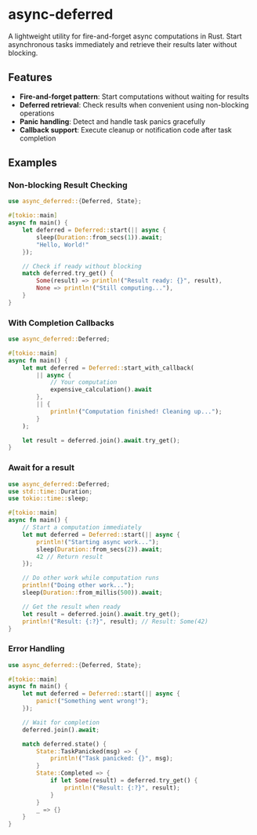 # async-deferred

A lightweight utility for fire-and-forget async computations in Rust. Start asynchronous tasks immediately and retrieve their results later without blocking.

## Features

- **Fire-and-forget pattern**: Start computations without waiting for results
- **Deferred retrieval**: Check results when convenient using non-blocking operations
- **Panic handling**: Detect and handle task panics gracefully
- **Callback support**: Execute cleanup or notification code after task completion


## Examples

### Non-blocking Result Checking

```rust
use async_deferred::{Deferred, State};

#[tokio::main]
async fn main() {
    let deferred = Deferred::start(|| async {
        sleep(Duration::from_secs(1)).await;
        "Hello, World!"
    });

    // Check if ready without blocking
    match deferred.try_get() {
        Some(result) => println!("Result ready: {}", result),
        None => println!("Still computing..."),
    }
}
```

### With Completion Callbacks

```rust
use async_deferred::Deferred;

#[tokio::main]
async fn main() {
    let mut deferred = Deferred::start_with_callback(
        || async {
            // Your computation
            expensive_calculation().await
        },
        || {
            println!("Computation finished! Cleaning up...");
        }
    );

    let result = deferred.join().await.try_get();
}
```

### Await for a result

```rust
use async_deferred::Deferred;
use std::time::Duration;
use tokio::time::sleep;

#[tokio::main]
async fn main() {
    // Start a computation immediately
    let mut deferred = Deferred::start(|| async {
        println!("Starting async work...");
        sleep(Duration::from_secs(2)).await;
        42 // Return result
    });

    // Do other work while computation runs
    println!("Doing other work...");
    sleep(Duration::from_millis(500)).await;

    // Get the result when ready
    let result = deferred.join().await.try_get();
    println!("Result: {:?}", result); // Result: Some(42)
}
```

### Error Handling

```rust
use async_deferred::{Deferred, State};

#[tokio::main]
async fn main() {
    let mut deferred = Deferred::start(|| async {
        panic!("Something went wrong!");
    });

    // Wait for completion
    deferred.join().await;

    match deferred.state() {
        State::TaskPanicked(msg) => {
            println!("Task panicked: {}", msg);
        }
        State::Completed => {
            if let Some(result) = deferred.try_get() {
                println!("Result: {:?}", result);
            }
        }
        _ => {}
    }
}
```

